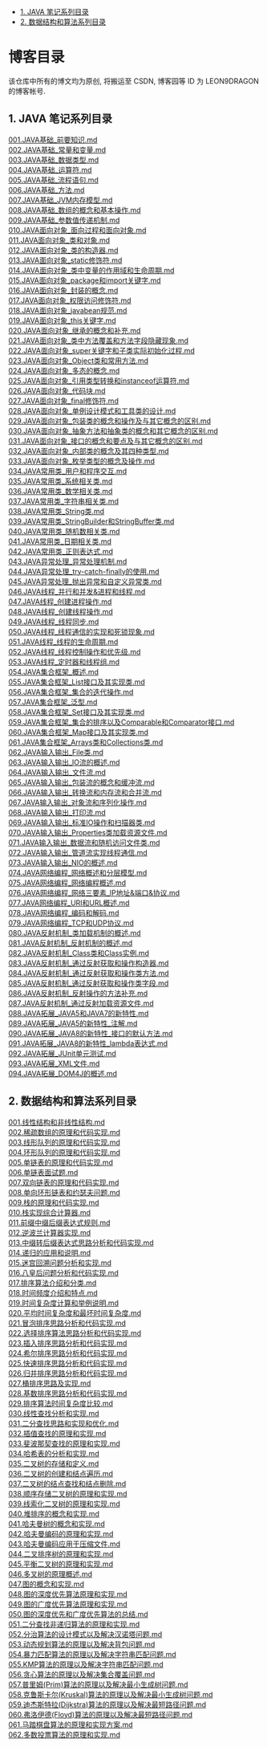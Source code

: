 <!-- TOC -->

- [1. JAVA 笔记系列目录](#1-java-笔记系列目录)
- [2. 数据结构和算法系列目录](#2-数据结构和算法系列目录)

<!-- /TOC -->

<h1>博客目录</h1>
该仓库中所有的博文均为原创, 将搬运至 CSDN, 博客园等 ID 为 LEON9DRAGON 的博客帐号.


## 1. JAVA 笔记系列目录
[001.JAVA基础_前要知识.md](https://github.com/leon9dragon/all_blogs/blob/main/notes_of_java/01.java_notes/001.JAVA%E5%9F%BA%E7%A1%80_%E5%89%8D%E8%A6%81%E7%9F%A5%E8%AF%86.md)<br/>
[002.JAVA基础_常量和变量.md](https://github.com/leon9dragon/all_blogs/blob/main/notes_of_java/01.java_notes/002.JAVA%E5%9F%BA%E7%A1%80_%E5%B8%B8%E9%87%8F%E5%92%8C%E5%8F%98%E9%87%8F.md)<br/>
[003.JAVA基础_数据类型.md](https://github.com/leon9dragon/all_blogs/blob/main/notes_of_java/01.java_notes/003.JAVA%E5%9F%BA%E7%A1%80_%E6%95%B0%E6%8D%AE%E7%B1%BB%E5%9E%8B.md)<br/>
[004.JAVA基础_运算符.md](https://github.com/leon9dragon/all_blogs/blob/main/notes_of_java/01.java_notes/004.JAVA%E5%9F%BA%E7%A1%80_%E8%BF%90%E7%AE%97%E7%AC%A6.md)<br/>
[005.JAVA基础_流程语句.md](https://github.com/leon9dragon/all_blogs/blob/main/notes_of_java/01.java_notes/005.JAVA%E5%9F%BA%E7%A1%80_%E6%B5%81%E7%A8%8B%E8%AF%AD%E5%8F%A5.md)<br/>
[006.JAVA基础_方法.md](https://github.com/leon9dragon/all_blogs/blob/main/notes_of_java/01.java_notes/006.JAVA%E5%9F%BA%E7%A1%80_%E6%96%B9%E6%B3%95.md)<br/>
[007.JAVA基础_JVM内存模型.md](https://github.com/leon9dragon/all_blogs/blob/main/notes_of_java/01.java_notes/007.JAVA%E5%9F%BA%E7%A1%80_JVM%E5%86%85%E5%AD%98%E6%A8%A1%E5%9E%8B.md)<br/>
[008.JAVA基础_数组的概念和基本操作.md](https://github.com/leon9dragon/all_blogs/blob/main/notes_of_java/01.java_notes/008.JAVA%E5%9F%BA%E7%A1%80_%E6%95%B0%E7%BB%84%E7%9A%84%E6%A6%82%E5%BF%B5%E5%92%8C%E5%9F%BA%E6%9C%AC%E6%93%8D%E4%BD%9C.md)<br/>
[009.JAVA基础_参数值传递机制.md](https://github.com/leon9dragon/all_blogs/blob/main/notes_of_java/01.java_notes/009.JAVA%E5%9F%BA%E7%A1%80_%E5%8F%82%E6%95%B0%E5%80%BC%E4%BC%A0%E9%80%92%E6%9C%BA%E5%88%B6.md)<br/>
[010.JAVA面向对象_面向过程和面向对象.md](https://github.com/leon9dragon/all_blogs/blob/main/notes_of_java/01.java_notes/010.JAVA%E9%9D%A2%E5%90%91%E5%AF%B9%E8%B1%A1_%E9%9D%A2%E5%90%91%E8%BF%87%E7%A8%8B%E5%92%8C%E9%9D%A2%E5%90%91%E5%AF%B9%E8%B1%A1.md)<br/>
[011.JAVA面向对象_类和对象.md](https://github.com/leon9dragon/all_blogs/blob/main/notes_of_java/01.java_notes/011.JAVA%E9%9D%A2%E5%90%91%E5%AF%B9%E8%B1%A1_%E7%B1%BB%E5%92%8C%E5%AF%B9%E8%B1%A1.md)<br/>
[012.JAVA面向对象_类的构造器.md](https://github.com/leon9dragon/all_blogs/blob/main/notes_of_java/01.java_notes/012.JAVA%E9%9D%A2%E5%90%91%E5%AF%B9%E8%B1%A1_%E7%B1%BB%E7%9A%84%E6%9E%84%E9%80%A0%E5%99%A8.md)<br/>
[013.JAVA面向对象_static修饰符.md](https://github.com/leon9dragon/all_blogs/blob/main/notes_of_java/01.java_notes/013.JAVA%E9%9D%A2%E5%90%91%E5%AF%B9%E8%B1%A1_static%E4%BF%AE%E9%A5%B0%E7%AC%A6.md)<br/>
[014.JAVA面向对象_类中变量的作用域和生命周期.md](https://github.com/leon9dragon/all_blogs/blob/main/notes_of_java/01.java_notes/014.JAVA%E9%9D%A2%E5%90%91%E5%AF%B9%E8%B1%A1_%E7%B1%BB%E4%B8%AD%E5%8F%98%E9%87%8F%E7%9A%84%E4%BD%9C%E7%94%A8%E5%9F%9F%E5%92%8C%E7%94%9F%E5%91%BD%E5%91%A8%E6%9C%9F.md)<br/>
[015.JAVA面向对象_package和import关键字.md](https://github.com/leon9dragon/all_blogs/blob/main/notes_of_java/01.java_notes/015.JAVA%E9%9D%A2%E5%90%91%E5%AF%B9%E8%B1%A1_package%E5%92%8Cimport%E5%85%B3%E9%94%AE%E5%AD%97.md)<br/>
[016.JAVA面向对象_封装的概念.md](https://github.com/leon9dragon/all_blogs/blob/main/notes_of_java/01.java_notes/016.JAVA%E9%9D%A2%E5%90%91%E5%AF%B9%E8%B1%A1_%E5%B0%81%E8%A3%85%E7%9A%84%E6%A6%82%E5%BF%B5.md)<br/>
[017.JAVA面向对象_权限访问修饰符.md](https://github.com/leon9dragon/all_blogs/blob/main/notes_of_java/01.java_notes/017.JAVA%E9%9D%A2%E5%90%91%E5%AF%B9%E8%B1%A1_%E6%9D%83%E9%99%90%E8%AE%BF%E9%97%AE%E4%BF%AE%E9%A5%B0%E7%AC%A6.md)<br/>
[018.JAVA面向对象_javabean规范.md](https://github.com/leon9dragon/all_blogs/blob/main/notes_of_java/01.java_notes/018.JAVA%E9%9D%A2%E5%90%91%E5%AF%B9%E8%B1%A1_javabean%E8%A7%84%E8%8C%83.md)<br/>
[019.JAVA面向对象_this关键字.md](https://github.com/leon9dragon/all_blogs/blob/main/notes_of_java/01.java_notes/019.JAVA%E9%9D%A2%E5%90%91%E5%AF%B9%E8%B1%A1_this%E5%85%B3%E9%94%AE%E5%AD%97.md)<br/>
[020.JAVA面向对象_继承的概念和补充.md](https://github.com/leon9dragon/all_blogs/blob/main/notes_of_java/01.java_notes/020.JAVA%E9%9D%A2%E5%90%91%E5%AF%B9%E8%B1%A1_%E7%BB%A7%E6%89%BF%E7%9A%84%E6%A6%82%E5%BF%B5%E5%92%8C%E8%A1%A5%E5%85%85.md)<br/>
[021.JAVA面向对象_类中方法覆盖和方法字段隐藏现象.md](https://github.com/leon9dragon/all_blogs/blob/main/notes_of_java/01.java_notes/021.JAVA%E9%9D%A2%E5%90%91%E5%AF%B9%E8%B1%A1_%E7%B1%BB%E4%B8%AD%E6%96%B9%E6%B3%95%E8%A6%86%E7%9B%96%E5%92%8C%E6%96%B9%E6%B3%95%E5%AD%97%E6%AE%B5%E9%9A%90%E8%97%8F%E7%8E%B0%E8%B1%A1.md)<br/>
[022.JAVA面向对象_super关键字和子类实际初始化过程.md](https://github.com/leon9dragon/all_blogs/blob/main/notes_of_java/01.java_notes/022.JAVA%E9%9D%A2%E5%90%91%E5%AF%B9%E8%B1%A1_super%E5%85%B3%E9%94%AE%E5%AD%97%E5%92%8C%E5%AD%90%E7%B1%BB%E5%AE%9E%E9%99%85%E5%88%9D%E5%A7%8B%E5%8C%96%E8%BF%87%E7%A8%8B.md)<br/>
[023.JAVA面向对象_Object类和常用方法.md](https://github.com/leon9dragon/all_blogs/blob/main/notes_of_java/01.java_notes/023.JAVA%E9%9D%A2%E5%90%91%E5%AF%B9%E8%B1%A1_Object%E7%B1%BB%E5%92%8C%E5%B8%B8%E7%94%A8%E6%96%B9%E6%B3%95.md)<br/>
[024.JAVA面向对象_多态的概念.md](https://github.com/leon9dragon/all_blogs/blob/main/notes_of_java/01.java_notes/024.JAVA%E9%9D%A2%E5%90%91%E5%AF%B9%E8%B1%A1_%E5%A4%9A%E6%80%81%E7%9A%84%E6%A6%82%E5%BF%B5.md)<br/>
[025.JAVA面向对象_引用类型转换和instanceof运算符.md](https://github.com/leon9dragon/all_blogs/blob/main/notes_of_java/01.java_notes/025.JAVA%E9%9D%A2%E5%90%91%E5%AF%B9%E8%B1%A1_%E5%BC%95%E7%94%A8%E7%B1%BB%E5%9E%8B%E8%BD%AC%E6%8D%A2%E5%92%8Cinstanceof%E8%BF%90%E7%AE%97%E7%AC%A6.md)<br/>
[026.JAVA面向对象_代码块.md](https://github.com/leon9dragon/all_blogs/blob/main/notes_of_java/01.java_notes/026.JAVA%E9%9D%A2%E5%90%91%E5%AF%B9%E8%B1%A1_%E4%BB%A3%E7%A0%81%E5%9D%97.md)<br/>
[027.JAVA面向对象_final修饰符.md](https://github.com/leon9dragon/all_blogs/blob/main/notes_of_java/01.java_notes/027.JAVA%E9%9D%A2%E5%90%91%E5%AF%B9%E8%B1%A1_final%E4%BF%AE%E9%A5%B0%E7%AC%A6.md)<br/>
[028.JAVA面向对象_单例设计模式和工具类的设计.md](https://github.com/leon9dragon/all_blogs/blob/main/notes_of_java/01.java_notes/028.JAVA%E9%9D%A2%E5%90%91%E5%AF%B9%E8%B1%A1_%E5%8D%95%E4%BE%8B%E8%AE%BE%E8%AE%A1%E6%A8%A1%E5%BC%8F%E5%92%8C%E5%B7%A5%E5%85%B7%E7%B1%BB%E7%9A%84%E8%AE%BE%E8%AE%A1.md)<br/>
[029.JAVA面向对象_包装类的概念和操作及与其它概念的区别.md](https://github.com/leon9dragon/all_blogs/blob/main/notes_of_java/01.java_notes/029.JAVA%E9%9D%A2%E5%90%91%E5%AF%B9%E8%B1%A1_%E5%8C%85%E8%A3%85%E7%B1%BB%E7%9A%84%E6%A6%82%E5%BF%B5%E5%92%8C%E6%93%8D%E4%BD%9C%E5%8F%8A%E4%B8%8E%E5%85%B6%E5%AE%83%E6%A6%82%E5%BF%B5%E7%9A%84%E5%8C%BA%E5%88%AB.md)<br/>
[030.JAVA面向对象_抽象方法和抽象类的概念和其它概念的区别.md](https://github.com/leon9dragon/all_blogs/blob/main/notes_of_java/01.java_notes/030.JAVA%E9%9D%A2%E5%90%91%E5%AF%B9%E8%B1%A1_%E6%8A%BD%E8%B1%A1%E6%96%B9%E6%B3%95%E5%92%8C%E6%8A%BD%E8%B1%A1%E7%B1%BB%E7%9A%84%E6%A6%82%E5%BF%B5%E5%92%8C%E5%85%B6%E5%AE%83%E6%A6%82%E5%BF%B5%E7%9A%84%E5%8C%BA%E5%88%AB.md)<br/>
[031.JAVA面向对象_接口的概念和要点及与其它概念的区别.md](https://github.com/leon9dragon/all_blogs/blob/main/notes_of_java/01.java_notes/031.JAVA%E9%9D%A2%E5%90%91%E5%AF%B9%E8%B1%A1_%E6%8E%A5%E5%8F%A3%E7%9A%84%E6%A6%82%E5%BF%B5%E5%92%8C%E8%A6%81%E7%82%B9%E5%8F%8A%E4%B8%8E%E5%85%B6%E5%AE%83%E6%A6%82%E5%BF%B5%E7%9A%84%E5%8C%BA%E5%88%AB.md)<br/>
[032.JAVA面向对象_内部类的概念及其四种类型.md](https://github.com/leon9dragon/all_blogs/blob/main/notes_of_java/01.java_notes/032.JAVA%E9%9D%A2%E5%90%91%E5%AF%B9%E8%B1%A1_%E5%86%85%E9%83%A8%E7%B1%BB%E7%9A%84%E6%A6%82%E5%BF%B5%E5%8F%8A%E5%85%B6%E5%9B%9B%E7%A7%8D%E7%B1%BB%E5%9E%8B.md)<br/>
[033.JAVA面向对象_枚举类型的概念及操作.md](https://github.com/leon9dragon/all_blogs/blob/main/notes_of_java/01.java_notes/033.JAVA%E9%9D%A2%E5%90%91%E5%AF%B9%E8%B1%A1_%E6%9E%9A%E4%B8%BE%E7%B1%BB%E5%9E%8B%E7%9A%84%E6%A6%82%E5%BF%B5%E5%8F%8A%E6%93%8D%E4%BD%9C.md)<br/>
[034.JAVA常用类_用户和程序交互.md](https://github.com/leon9dragon/all_blogs/blob/main/notes_of_java/01.java_notes/034.JAVA%E5%B8%B8%E7%94%A8%E7%B1%BB_%E7%94%A8%E6%88%B7%E5%92%8C%E7%A8%8B%E5%BA%8F%E4%BA%A4%E4%BA%92.md)<br/>
[035.JAVA常用类_系统相关类.md](https://github.com/leon9dragon/all_blogs/blob/main/notes_of_java/01.java_notes/035.JAVA%E5%B8%B8%E7%94%A8%E7%B1%BB_%E7%B3%BB%E7%BB%9F%E7%9B%B8%E5%85%B3%E7%B1%BB.md)<br/>
[036.JAVA常用类_数学相关类.md](https://github.com/leon9dragon/all_blogs/blob/main/notes_of_java/01.java_notes/036.JAVA%E5%B8%B8%E7%94%A8%E7%B1%BB_%E6%95%B0%E5%AD%A6%E7%9B%B8%E5%85%B3%E7%B1%BB.md)<br/>
[037.JAVA常用类_字符串相关类.md](https://github.com/leon9dragon/all_blogs/blob/main/notes_of_java/01.java_notes/037.JAVA%E5%B8%B8%E7%94%A8%E7%B1%BB_%E5%AD%97%E7%AC%A6%E4%B8%B2%E7%9B%B8%E5%85%B3%E7%B1%BB.md)<br/>
[038.JAVA常用类_String类.md](https://github.com/leon9dragon/all_blogs/blob/main/notes_of_java/01.java_notes/038.JAVA%E5%B8%B8%E7%94%A8%E7%B1%BB_String%E7%B1%BB.md)<br/>
[039.JAVA常用类_StringBuilder和StringBuffer类.md](https://github.com/leon9dragon/all_blogs/blob/main/notes_of_java/01.java_notes/039.JAVA%E5%B8%B8%E7%94%A8%E7%B1%BB_StringBuilder%E5%92%8CStringBuffer%E7%B1%BB.md)<br/>
[040.JAVA常用类_随机数相关类.md](https://github.com/leon9dragon/all_blogs/blob/main/notes_of_java/01.java_notes/040.JAVA%E5%B8%B8%E7%94%A8%E7%B1%BB_%E9%9A%8F%E6%9C%BA%E6%95%B0%E7%9B%B8%E5%85%B3%E7%B1%BB.md)<br/>
[041.JAVA常用类_日期相关类.md](https://github.com/leon9dragon/all_blogs/blob/main/notes_of_java/01.java_notes/041.JAVA%E5%B8%B8%E7%94%A8%E7%B1%BB_%E6%97%A5%E6%9C%9F%E7%9B%B8%E5%85%B3%E7%B1%BB.md)<br/>
[042.JAVA常用类_正则表达式.md](https://github.com/leon9dragon/all_blogs/blob/main/notes_of_java/01.java_notes/042.JAVA%E5%B8%B8%E7%94%A8%E7%B1%BB_%E6%AD%A3%E5%88%99%E8%A1%A8%E8%BE%BE%E5%BC%8F.md)<br/>
[043.JAVA异常处理_异常处理机制.md](https://github.com/leon9dragon/all_blogs/blob/main/notes_of_java/01.java_notes/043.JAVA%E5%BC%82%E5%B8%B8%E5%A4%84%E7%90%86_%E5%BC%82%E5%B8%B8%E5%A4%84%E7%90%86%E6%9C%BA%E5%88%B6.md)<br/>
[044.JAVA异常处理_try-catch-finally的使用.md](https://github.com/leon9dragon/all_blogs/blob/main/notes_of_java/01.java_notes/044.JAVA%E5%BC%82%E5%B8%B8%E5%A4%84%E7%90%86_try-catch-finally%E7%9A%84%E4%BD%BF%E7%94%A8.md)<br/>
[045.JAVA异常处理_抛出异常和自定义异常类.md](https://github.com/leon9dragon/all_blogs/blob/main/notes_of_java/01.java_notes/045.JAVA%E5%BC%82%E5%B8%B8%E5%A4%84%E7%90%86_%E6%8A%9B%E5%87%BA%E5%BC%82%E5%B8%B8%E5%92%8C%E8%87%AA%E5%AE%9A%E4%B9%89%E5%BC%82%E5%B8%B8%E7%B1%BB.md)<br/>
[046.JAVA线程_并行和并发&进程和线程.md](https://github.com/leon9dragon/all_blogs/blob/main/notes_of_java/01.java_notes/046.JAVA%E7%BA%BF%E7%A8%8B_%E5%B9%B6%E8%A1%8C%E5%92%8C%E5%B9%B6%E5%8F%91%26%E8%BF%9B%E7%A8%8B%E5%92%8C%E7%BA%BF%E7%A8%8B.md)<br/>
[047.JAVA线程_创建进程操作.md](https://github.com/leon9dragon/all_blogs/blob/main/notes_of_java/01.java_notes/047.JAVA%E7%BA%BF%E7%A8%8B_%E5%88%9B%E5%BB%BA%E8%BF%9B%E7%A8%8B%E6%93%8D%E4%BD%9C.md)<br/>
[048.JAVA线程_创建线程操作.md](https://github.com/leon9dragon/all_blogs/blob/main/notes_of_java/01.java_notes/048.JAVA%E7%BA%BF%E7%A8%8B_%E5%88%9B%E5%BB%BA%E7%BA%BF%E7%A8%8B%E6%93%8D%E4%BD%9C.md)<br/>
[049.JAVA线程_线程同步.md](https://github.com/leon9dragon/all_blogs/blob/main/notes_of_java/01.java_notes/049.JAVA%E7%BA%BF%E7%A8%8B_%E7%BA%BF%E7%A8%8B%E5%90%8C%E6%AD%A5.md)<br/>
[050.JAVA线程_线程通信的实现和死锁现象.md](https://github.com/leon9dragon/all_blogs/blob/main/notes_of_java/01.java_notes/050.JAVA%E7%BA%BF%E7%A8%8B_%E7%BA%BF%E7%A8%8B%E9%80%9A%E4%BF%A1%E7%9A%84%E5%AE%9E%E7%8E%B0%E5%92%8C%E6%AD%BB%E9%94%81%E7%8E%B0%E8%B1%A1.md)<br/>
[051.JAVA线程_线程的生命周期.md](https://github.com/leon9dragon/all_blogs/blob/main/notes_of_java/01.java_notes/051.JAVA%E7%BA%BF%E7%A8%8B_%E7%BA%BF%E7%A8%8B%E7%9A%84%E7%94%9F%E5%91%BD%E5%91%A8%E6%9C%9F.md)<br/>
[052.JAVA线程_线程控制操作和优先级.md](https://github.com/leon9dragon/all_blogs/blob/main/notes_of_java/01.java_notes/052.JAVA%E7%BA%BF%E7%A8%8B_%E7%BA%BF%E7%A8%8B%E6%8E%A7%E5%88%B6%E6%93%8D%E4%BD%9C%E5%92%8C%E4%BC%98%E5%85%88%E7%BA%A7.md)<br/>
[053.JAVA线程_定时器和线程组.md](https://github.com/leon9dragon/all_blogs/blob/main/notes_of_java/01.java_notes/053.JAVA%E7%BA%BF%E7%A8%8B_%E5%AE%9A%E6%97%B6%E5%99%A8%E5%92%8C%E7%BA%BF%E7%A8%8B%E7%BB%84.md)<br/>
[054.JAVA集合框架_概述.md](https://github.com/leon9dragon/all_blogs/blob/main/notes_of_java/01.java_notes/054.JAVA%E9%9B%86%E5%90%88%E6%A1%86%E6%9E%B6_%E6%A6%82%E8%BF%B0.md)<br/>
[055.JAVA集合框架_List接口及其实现类.md](https://github.com/leon9dragon/all_blogs/blob/main/notes_of_java/01.java_notes/055.JAVA%E9%9B%86%E5%90%88%E6%A1%86%E6%9E%B6_List%E6%8E%A5%E5%8F%A3%E5%8F%8A%E5%85%B6%E5%AE%9E%E7%8E%B0%E7%B1%BB.md)<br/>
[056.JAVA集合框架_集合的迭代操作.md](https://github.com/leon9dragon/all_blogs/blob/main/notes_of_java/01.java_notes/056.JAVA%E9%9B%86%E5%90%88%E6%A1%86%E6%9E%B6_%E9%9B%86%E5%90%88%E7%9A%84%E8%BF%AD%E4%BB%A3%E6%93%8D%E4%BD%9C.md)<br/>
[057.JAVA集合框架_泛型.md](https://github.com/leon9dragon/all_blogs/blob/main/notes_of_java/01.java_notes/057.JAVA%E9%9B%86%E5%90%88%E6%A1%86%E6%9E%B6_%E6%B3%9B%E5%9E%8B.md)<br/>
[058.JAVA集合框架_Set接口及其实现类.md](https://github.com/leon9dragon/all_blogs/blob/main/notes_of_java/01.java_notes/058.JAVA%E9%9B%86%E5%90%88%E6%A1%86%E6%9E%B6_Set%E6%8E%A5%E5%8F%A3%E5%8F%8A%E5%85%B6%E5%AE%9E%E7%8E%B0%E7%B1%BB.md)<br/>
[059.JAVA集合框架_集合的排序以及Comparable和Comparator接口.md](https://github.com/leon9dragon/all_blogs/blob/main/notes_of_java/01.java_notes/059.JAVA%E9%9B%86%E5%90%88%E6%A1%86%E6%9E%B6_%E9%9B%86%E5%90%88%E7%9A%84%E6%8E%92%E5%BA%8F%E4%BB%A5%E5%8F%8AComparable%E5%92%8CComparator%E6%8E%A5%E5%8F%A3.md)<br/>
[060.JAVA集合框架_Map接口及其实现类.md](https://github.com/leon9dragon/all_blogs/blob/main/notes_of_java/01.java_notes/060.JAVA%E9%9B%86%E5%90%88%E6%A1%86%E6%9E%B6_Map%E6%8E%A5%E5%8F%A3%E5%8F%8A%E5%85%B6%E5%AE%9E%E7%8E%B0%E7%B1%BB.md)<br/>
[061.JAVA集合框架_Arrays类和Collections类.md](https://github.com/leon9dragon/all_blogs/blob/main/notes_of_java/01.java_notes/061.JAVA%E9%9B%86%E5%90%88%E6%A1%86%E6%9E%B6_Arrays%E7%B1%BB%E5%92%8CCollections%E7%B1%BB.md)<br/>
[062.JAVA输入输出_File类.md](https://github.com/leon9dragon/all_blogs/blob/main/notes_of_java/01.java_notes/062.JAVA%E8%BE%93%E5%85%A5%E8%BE%93%E5%87%BA_File%E7%B1%BB.md)<br/>
[063.JAVA输入输出_IO流的概述.md](https://github.com/leon9dragon/all_blogs/blob/main/notes_of_java/01.java_notes/063.JAVA%E8%BE%93%E5%85%A5%E8%BE%93%E5%87%BA_IO%E6%B5%81%E7%9A%84%E6%A6%82%E8%BF%B0.md)<br/>
[064.JAVA输入输出_文件流.md](https://github.com/leon9dragon/all_blogs/blob/main/notes_of_java/01.java_notes/064.JAVA%E8%BE%93%E5%85%A5%E8%BE%93%E5%87%BA_%E6%96%87%E4%BB%B6%E6%B5%81.md)<br/>
[065.JAVA输入输出_包装流的概念和缓冲流.md](https://github.com/leon9dragon/all_blogs/blob/main/notes_of_java/01.java_notes/065.JAVA%E8%BE%93%E5%85%A5%E8%BE%93%E5%87%BA_%E5%8C%85%E8%A3%85%E6%B5%81%E7%9A%84%E6%A6%82%E5%BF%B5%E5%92%8C%E7%BC%93%E5%86%B2%E6%B5%81.md)<br/>
[066.JAVA输入输出_转换流和内存流和合并流.md](https://github.com/leon9dragon/all_blogs/blob/main/notes_of_java/01.java_notes/066.JAVA%E8%BE%93%E5%85%A5%E8%BE%93%E5%87%BA_%E8%BD%AC%E6%8D%A2%E6%B5%81%E5%92%8C%E5%86%85%E5%AD%98%E6%B5%81%E5%92%8C%E5%90%88%E5%B9%B6%E6%B5%81.md)<br/>
[067.JAVA输入输出_对象流和序列化操作.md](https://github.com/leon9dragon/all_blogs/blob/main/notes_of_java/01.java_notes/067.JAVA%E8%BE%93%E5%85%A5%E8%BE%93%E5%87%BA_%E5%AF%B9%E8%B1%A1%E6%B5%81%E5%92%8C%E5%BA%8F%E5%88%97%E5%8C%96%E6%93%8D%E4%BD%9C.md)<br/>
[068.JAVA输入输出_打印流.md](https://github.com/leon9dragon/all_blogs/blob/main/notes_of_java/01.java_notes/068.JAVA%E8%BE%93%E5%85%A5%E8%BE%93%E5%87%BA_%E6%89%93%E5%8D%B0%E6%B5%81.md)<br/>
[069.JAVA输入输出_标准IO操作和扫描器类.md](https://github.com/leon9dragon/all_blogs/blob/main/notes_of_java/01.java_notes/069.JAVA%E8%BE%93%E5%85%A5%E8%BE%93%E5%87%BA_%E6%A0%87%E5%87%86IO%E6%93%8D%E4%BD%9C%E5%92%8C%E6%89%AB%E6%8F%8F%E5%99%A8%E7%B1%BB.md)<br/>
[070.JAVA输入输出_Properties类加载资源文件.md](https://github.com/leon9dragon/all_blogs/blob/main/notes_of_java/01.java_notes/070.JAVA%E8%BE%93%E5%85%A5%E8%BE%93%E5%87%BA_Properties%E7%B1%BB%E5%8A%A0%E8%BD%BD%E8%B5%84%E6%BA%90%E6%96%87%E4%BB%B6.md)<br/>
[071.JAVA输入输出_数据流和随机访问文件类.md](https://github.com/leon9dragon/all_blogs/blob/main/notes_of_java/01.java_notes/071.JAVA%E8%BE%93%E5%85%A5%E8%BE%93%E5%87%BA_%E6%95%B0%E6%8D%AE%E6%B5%81%E5%92%8C%E9%9A%8F%E6%9C%BA%E8%AE%BF%E9%97%AE%E6%96%87%E4%BB%B6%E7%B1%BB.md)<br/>
[072.JAVA输入输出_管道流实现线程通信.md](https://github.com/leon9dragon/all_blogs/blob/main/notes_of_java/01.java_notes/072.JAVA%E8%BE%93%E5%85%A5%E8%BE%93%E5%87%BA_%E7%AE%A1%E9%81%93%E6%B5%81%E5%AE%9E%E7%8E%B0%E7%BA%BF%E7%A8%8B%E9%80%9A%E4%BF%A1.md)<br/>
[073.JAVA输入输出_NIO的概述.md](https://github.com/leon9dragon/all_blogs/blob/main/notes_of_java/01.java_notes/073.JAVA%E8%BE%93%E5%85%A5%E8%BE%93%E5%87%BA_NIO%E7%9A%84%E6%A6%82%E8%BF%B0.md)<br/>
[074.JAVA网络编程_网络概述和分层模型.md](https://github.com/leon9dragon/all_blogs/blob/main/notes_of_java/01.java_notes/074.JAVA%E7%BD%91%E7%BB%9C%E7%BC%96%E7%A8%8B_%E7%BD%91%E7%BB%9C%E6%A6%82%E8%BF%B0%E5%92%8C%E5%88%86%E5%B1%82%E6%A8%A1%E5%9E%8B.md)<br/>
[075.JAVA网络编程_网络编程概述.md](https://github.com/leon9dragon/all_blogs/blob/main/notes_of_java/01.java_notes/075.JAVA%E7%BD%91%E7%BB%9C%E7%BC%96%E7%A8%8B_%E7%BD%91%E7%BB%9C%E7%BC%96%E7%A8%8B%E6%A6%82%E8%BF%B0.md)<br/>
[076.JAVA网络编程_网络三要素_IP地址&端口&协议.md](https://github.com/leon9dragon/all_blogs/blob/main/notes_of_java/01.java_notes/076.JAVA%E7%BD%91%E7%BB%9C%E7%BC%96%E7%A8%8B_%E7%BD%91%E7%BB%9C%E4%B8%89%E8%A6%81%E7%B4%A0_IP%E5%9C%B0%E5%9D%80%26%E7%AB%AF%E5%8F%A3%26%E5%8D%8F%E8%AE%AE.md)<br/>
[077.JAVA网络编程_URI和URL概述.md](https://github.com/leon9dragon/all_blogs/blob/main/notes_of_java/01.java_notes/077.JAVA%E7%BD%91%E7%BB%9C%E7%BC%96%E7%A8%8B_URI%E5%92%8CURL%E6%A6%82%E8%BF%B0.md)<br/>
[078.JAVA网络编程_编码和解码.md](https://github.com/leon9dragon/all_blogs/blob/main/notes_of_java/01.java_notes/078.JAVA%E7%BD%91%E7%BB%9C%E7%BC%96%E7%A8%8B_%E7%BC%96%E7%A0%81%E5%92%8C%E8%A7%A3%E7%A0%81.md)<br/>
[079.JAVA网络编程_TCP和UDP协议.md](https://github.com/leon9dragon/all_blogs/blob/main/notes_of_java/01.java_notes/079.JAVA%E7%BD%91%E7%BB%9C%E7%BC%96%E7%A8%8B_TCP%E5%92%8CUDP%E5%8D%8F%E8%AE%AE.md)<br/>
[080.JAVA反射机制_类加载机制的概述.md](https://github.com/leon9dragon/all_blogs/blob/main/notes_of_java/01.java_notes/080.JAVA%E5%8F%8D%E5%B0%84%E6%9C%BA%E5%88%B6_%E7%B1%BB%E5%8A%A0%E8%BD%BD%E6%9C%BA%E5%88%B6%E7%9A%84%E6%A6%82%E8%BF%B0.md)<br/>
[081.JAVA反射机制_反射机制的概述.md](https://github.com/leon9dragon/all_blogs/blob/main/notes_of_java/01.java_notes/081.JAVA%E5%8F%8D%E5%B0%84%E6%9C%BA%E5%88%B6_%E5%8F%8D%E5%B0%84%E6%9C%BA%E5%88%B6%E7%9A%84%E6%A6%82%E8%BF%B0.md)<br/>
[082.JAVA反射机制_Class类和Class实例.md](https://github.com/leon9dragon/all_blogs/blob/main/notes_of_java/01.java_notes/082.JAVA%E5%8F%8D%E5%B0%84%E6%9C%BA%E5%88%B6_Class%E7%B1%BB%E5%92%8CClass%E5%AE%9E%E4%BE%8B.md)<br/>
[083.JAVA反射机制_通过反射获取和操作构造器.md](https://github.com/leon9dragon/all_blogs/blob/main/notes_of_java/01.java_notes/083.JAVA%E5%8F%8D%E5%B0%84%E6%9C%BA%E5%88%B6_%E9%80%9A%E8%BF%87%E5%8F%8D%E5%B0%84%E8%8E%B7%E5%8F%96%E5%92%8C%E6%93%8D%E4%BD%9C%E6%9E%84%E9%80%A0%E5%99%A8.md)<br/>
[084.JAVA反射机制_通过反射获取和操作类方法.md](https://github.com/leon9dragon/all_blogs/blob/main/notes_of_java/01.java_notes/084.JAVA%E5%8F%8D%E5%B0%84%E6%9C%BA%E5%88%B6_%E9%80%9A%E8%BF%87%E5%8F%8D%E5%B0%84%E8%8E%B7%E5%8F%96%E5%92%8C%E6%93%8D%E4%BD%9C%E7%B1%BB%E6%96%B9%E6%B3%95.md)<br/>
[085.JAVA反射机制_通过反射获取和操作类字段.md](https://github.com/leon9dragon/all_blogs/blob/main/notes_of_java/01.java_notes/085.JAVA%E5%8F%8D%E5%B0%84%E6%9C%BA%E5%88%B6_%E9%80%9A%E8%BF%87%E5%8F%8D%E5%B0%84%E8%8E%B7%E5%8F%96%E5%92%8C%E6%93%8D%E4%BD%9C%E7%B1%BB%E5%AD%97%E6%AE%B5.md)<br/>
[086.JAVA反射机制_反射操作的方法补充.md](https://github.com/leon9dragon/all_blogs/blob/main/notes_of_java/01.java_notes/086.JAVA%E5%8F%8D%E5%B0%84%E6%9C%BA%E5%88%B6_%E5%8F%8D%E5%B0%84%E6%93%8D%E4%BD%9C%E7%9A%84%E6%96%B9%E6%B3%95%E8%A1%A5%E5%85%85.md)<br/>
[087.JAVA反射机制_通过反射加载资源文件.md](https://github.com/leon9dragon/all_blogs/blob/main/notes_of_java/01.java_notes/087.JAVA%E5%8F%8D%E5%B0%84%E6%9C%BA%E5%88%B6_%E9%80%9A%E8%BF%87%E5%8F%8D%E5%B0%84%E5%8A%A0%E8%BD%BD%E8%B5%84%E6%BA%90%E6%96%87%E4%BB%B6.md)<br/>
[088.JAVA拓展_JAVA5和JAVA7的新特性.md](https://github.com/leon9dragon/all_blogs/blob/main/notes_of_java/01.java_notes/088.JAVA%E6%8B%93%E5%B1%95_JAVA5%E5%92%8CJAVA7%E7%9A%84%E6%96%B0%E7%89%B9%E6%80%A7.md)<br/>
[089.JAVA拓展_JAVA5的新特性_注解.md](https://github.com/leon9dragon/all_blogs/blob/main/notes_of_java/01.java_notes/089.JAVA%E6%8B%93%E5%B1%95_JAVA5%E7%9A%84%E6%96%B0%E7%89%B9%E6%80%A7_%E6%B3%A8%E8%A7%A3.md)<br/>
[090.JAVA拓展_JAVA8的新特性_接口的默认方法.md](https://github.com/leon9dragon/all_blogs/blob/main/notes_of_java/01.java_notes/090.JAVA%E6%8B%93%E5%B1%95_JAVA8%E7%9A%84%E6%96%B0%E7%89%B9%E6%80%A7_%E6%8E%A5%E5%8F%A3%E7%9A%84%E9%BB%98%E8%AE%A4%E6%96%B9%E6%B3%95.md)<br/>
[091.JAVA拓展_JAVA8的新特性_lambda表达式.md](https://github.com/leon9dragon/all_blogs/blob/main/notes_of_java/01.java_notes/091.JAVA%E6%8B%93%E5%B1%95_JAVA8%E7%9A%84%E6%96%B0%E7%89%B9%E6%80%A7_lambda%E8%A1%A8%E8%BE%BE%E5%BC%8F.md)<br/>
[092.JAVA拓展_JUnit单元测试.md](https://github.com/leon9dragon/all_blogs/blob/main/notes_of_java/01.java_notes/092.JAVA%E6%8B%93%E5%B1%95_JUnit%E5%8D%95%E5%85%83%E6%B5%8B%E8%AF%95.md)<br/>
[093.JAVA拓展_XML文件.md](https://github.com/leon9dragon/all_blogs/blob/main/notes_of_java/01.java_notes/093.JAVA%E6%8B%93%E5%B1%95_XML%E6%96%87%E4%BB%B6.md)<br/>
[094.JAVA拓展_DOM4J的概述.md](https://github.com/leon9dragon/all_blogs/blob/main/notes_of_java/01.java_notes/094.JAVA%E6%8B%93%E5%B1%95_DOM4J%E7%9A%84%E6%A6%82%E8%BF%B0.md)<br/>

## 2. 数据结构和算法系列目录
[001.线性结构和非线性结构.md](https://github.com/leon9dragon/all_blogs/blob/main/notes_of_algorithm/01.algorithm_notes/001.%E7%BA%BF%E6%80%A7%E7%BB%93%E6%9E%84%E5%92%8C%E9%9D%9E%E7%BA%BF%E6%80%A7%E7%BB%93%E6%9E%84.md)<br/>
[002.稀疏数组的原理和代码实现.md](https://github.com/leon9dragon/all_blogs/blob/main/notes_of_algorithm/01.algorithm_notes/002.%E7%A8%80%E7%96%8F%E6%95%B0%E7%BB%84%E7%9A%84%E5%8E%9F%E7%90%86%E5%92%8C%E4%BB%A3%E7%A0%81%E5%AE%9E%E7%8E%B0.md)<br/>
[003.线形队列的原理和代码实现.md](https://github.com/leon9dragon/all_blogs/blob/main/notes_of_algorithm/01.algorithm_notes/003.%E7%BA%BF%E5%BD%A2%E9%98%9F%E5%88%97%E7%9A%84%E5%8E%9F%E7%90%86%E5%92%8C%E4%BB%A3%E7%A0%81%E5%AE%9E%E7%8E%B0.md)<br/>
[004.环形队列的原理和代码实现.md](https://github.com/leon9dragon/all_blogs/blob/main/notes_of_algorithm/01.algorithm_notes/004.%E7%8E%AF%E5%BD%A2%E9%98%9F%E5%88%97%E7%9A%84%E5%8E%9F%E7%90%86%E5%92%8C%E4%BB%A3%E7%A0%81%E5%AE%9E%E7%8E%B0.md)<br/>
[005.单链表的原理和代码实现.md](https://github.com/leon9dragon/all_blogs/blob/main/notes_of_algorithm/01.algorithm_notes/005.%E5%8D%95%E9%93%BE%E8%A1%A8%E7%9A%84%E5%8E%9F%E7%90%86%E5%92%8C%E4%BB%A3%E7%A0%81%E5%AE%9E%E7%8E%B0.md)<br/>
[006.单链表面试题.md](https://github.com/leon9dragon/all_blogs/blob/main/notes_of_algorithm/01.algorithm_notes/006.%E5%8D%95%E9%93%BE%E8%A1%A8%E9%9D%A2%E8%AF%95%E9%A2%98.md)<br/>
[007.双向链表的原理和代码实现.md](https://github.com/leon9dragon/all_blogs/blob/main/notes_of_algorithm/01.algorithm_notes/007.%E5%8F%8C%E5%90%91%E9%93%BE%E8%A1%A8%E7%9A%84%E5%8E%9F%E7%90%86%E5%92%8C%E4%BB%A3%E7%A0%81%E5%AE%9E%E7%8E%B0.md)<br/>
[008.单向环形链表和约瑟夫问题.md](https://github.com/leon9dragon/all_blogs/blob/main/notes_of_algorithm/01.algorithm_notes/008.%E5%8D%95%E5%90%91%E7%8E%AF%E5%BD%A2%E9%93%BE%E8%A1%A8%E5%92%8C%E7%BA%A6%E7%91%9F%E5%A4%AB%E9%97%AE%E9%A2%98.md)<br/>
[009.栈的原理和代码实现.md](https://github.com/leon9dragon/all_blogs/blob/main/notes_of_algorithm/01.algorithm_notes/009.%E6%A0%88%E7%9A%84%E5%8E%9F%E7%90%86%E5%92%8C%E4%BB%A3%E7%A0%81%E5%AE%9E%E7%8E%B0.md)<br/>
[010.栈实现综合计算器.md](https://github.com/leon9dragon/all_blogs/blob/main/notes_of_algorithm/01.algorithm_notes/010.%E6%A0%88%E5%AE%9E%E7%8E%B0%E7%BB%BC%E5%90%88%E8%AE%A1%E7%AE%97%E5%99%A8.md)<br/>
[011.前缀中缀后缀表达式规则.md](https://github.com/leon9dragon/all_blogs/blob/main/notes_of_algorithm/01.algorithm_notes/011.%E5%89%8D%E7%BC%80%E4%B8%AD%E7%BC%80%E5%90%8E%E7%BC%80%E8%A1%A8%E8%BE%BE%E5%BC%8F%E8%A7%84%E5%88%99.md)<br/>
[012.逆波兰计算器实现.md](https://github.com/leon9dragon/all_blogs/blob/main/notes_of_algorithm/01.algorithm_notes/012.%E9%80%86%E6%B3%A2%E5%85%B0%E8%AE%A1%E7%AE%97%E5%99%A8%E5%AE%9E%E7%8E%B0.md)<br/>
[013.中缀转后缀表达式思路分析和代码实现.md](https://github.com/leon9dragon/all_blogs/blob/main/notes_of_algorithm/01.algorithm_notes/013.%E4%B8%AD%E7%BC%80%E8%BD%AC%E5%90%8E%E7%BC%80%E8%A1%A8%E8%BE%BE%E5%BC%8F%E6%80%9D%E8%B7%AF%E5%88%86%E6%9E%90%E5%92%8C%E4%BB%A3%E7%A0%81%E5%AE%9E%E7%8E%B0.md)<br/>
[014.递归的应用和说明.md](https://github.com/leon9dragon/all_blogs/blob/main/notes_of_algorithm/01.algorithm_notes/014.%E9%80%92%E5%BD%92%E7%9A%84%E5%BA%94%E7%94%A8%E5%92%8C%E8%AF%B4%E6%98%8E.md)<br/>
[015.迷宫回溯问题分析和实现.md](https://github.com/leon9dragon/all_blogs/blob/main/notes_of_algorithm/01.algorithm_notes/015.%E8%BF%B7%E5%AE%AB%E5%9B%9E%E6%BA%AF%E9%97%AE%E9%A2%98%E5%88%86%E6%9E%90%E5%92%8C%E5%AE%9E%E7%8E%B0.md)<br/>
[016.八皇后问题分析和代码实现.md](https://github.com/leon9dragon/all_blogs/blob/main/notes_of_algorithm/01.algorithm_notes/016.%E5%85%AB%E7%9A%87%E5%90%8E%E9%97%AE%E9%A2%98%E5%88%86%E6%9E%90%E5%92%8C%E4%BB%A3%E7%A0%81%E5%AE%9E%E7%8E%B0.md)<br/>
[017.排序算法介绍和分类.md](https://github.com/leon9dragon/all_blogs/blob/main/notes_of_algorithm/01.algorithm_notes/017.%E6%8E%92%E5%BA%8F%E7%AE%97%E6%B3%95%E4%BB%8B%E7%BB%8D%E5%92%8C%E5%88%86%E7%B1%BB.md)<br/>
[018.时间频度介绍和特点.md](https://github.com/leon9dragon/all_blogs/blob/main/notes_of_algorithm/01.algorithm_notes/018.%E6%97%B6%E9%97%B4%E9%A2%91%E5%BA%A6%E4%BB%8B%E7%BB%8D%E5%92%8C%E7%89%B9%E7%82%B9.md)<br/>
[019.时间复杂度计算和举例说明.md](https://github.com/leon9dragon/all_blogs/blob/main/notes_of_algorithm/01.algorithm_notes/019.%E6%97%B6%E9%97%B4%E5%A4%8D%E6%9D%82%E5%BA%A6%E8%AE%A1%E7%AE%97%E5%92%8C%E4%B8%BE%E4%BE%8B%E8%AF%B4%E6%98%8E.md)<br/>
[020.平均时间复杂度和最坏时间复杂度.md](https://github.com/leon9dragon/all_blogs/blob/main/notes_of_algorithm/01.algorithm_notes/020.%E5%B9%B3%E5%9D%87%E6%97%B6%E9%97%B4%E5%A4%8D%E6%9D%82%E5%BA%A6%E5%92%8C%E6%9C%80%E5%9D%8F%E6%97%B6%E9%97%B4%E5%A4%8D%E6%9D%82%E5%BA%A6.md)<br/>
[021.冒泡排序思路分析和代码实现.md](https://github.com/leon9dragon/all_blogs/blob/main/notes_of_algorithm/01.algorithm_notes/021.%E5%86%92%E6%B3%A1%E6%8E%92%E5%BA%8F%E6%80%9D%E8%B7%AF%E5%88%86%E6%9E%90%E5%92%8C%E4%BB%A3%E7%A0%81%E5%AE%9E%E7%8E%B0.md)<br/>
[022.选择排序算法思路分析和代码实现.md](https://github.com/leon9dragon/all_blogs/blob/main/notes_of_algorithm/01.algorithm_notes/022.%E9%80%89%E6%8B%A9%E6%8E%92%E5%BA%8F%E7%AE%97%E6%B3%95%E6%80%9D%E8%B7%AF%E5%88%86%E6%9E%90%E5%92%8C%E4%BB%A3%E7%A0%81%E5%AE%9E%E7%8E%B0.md)<br/>
[023.插入排序思路分析和代码实现.md](https://github.com/leon9dragon/all_blogs/blob/main/notes_of_algorithm/01.algorithm_notes/023.%E6%8F%92%E5%85%A5%E6%8E%92%E5%BA%8F%E6%80%9D%E8%B7%AF%E5%88%86%E6%9E%90%E5%92%8C%E4%BB%A3%E7%A0%81%E5%AE%9E%E7%8E%B0.md)<br/>
[024.希尔排序思路分析和代码实现.md](https://github.com/leon9dragon/all_blogs/blob/main/notes_of_algorithm/01.algorithm_notes/024.%E5%B8%8C%E5%B0%94%E6%8E%92%E5%BA%8F%E6%80%9D%E8%B7%AF%E5%88%86%E6%9E%90%E5%92%8C%E4%BB%A3%E7%A0%81%E5%AE%9E%E7%8E%B0.md)<br/>
[025.快速排序思路分析和代码实现.md](https://github.com/leon9dragon/all_blogs/blob/main/notes_of_algorithm/01.algorithm_notes/025.%E5%BF%AB%E9%80%9F%E6%8E%92%E5%BA%8F%E6%80%9D%E8%B7%AF%E5%88%86%E6%9E%90%E5%92%8C%E4%BB%A3%E7%A0%81%E5%AE%9E%E7%8E%B0.md)<br/>
[026.归并排序思路分析和代码实现.md](https://github.com/leon9dragon/all_blogs/blob/main/notes_of_algorithm/01.algorithm_notes/026.%E5%BD%92%E5%B9%B6%E6%8E%92%E5%BA%8F%E6%80%9D%E8%B7%AF%E5%88%86%E6%9E%90%E5%92%8C%E4%BB%A3%E7%A0%81%E5%AE%9E%E7%8E%B0.md)<br/>
[027.桶排序思路及实现.md](https://github.com/leon9dragon/all_blogs/blob/main/notes_of_algorithm/01.algorithm_notes/027.%E6%A1%B6%E6%8E%92%E5%BA%8F%E6%80%9D%E8%B7%AF%E5%8F%8A%E5%AE%9E%E7%8E%B0.md)<br/>
[028.基数排序思路分析和代码实现.md](https://github.com/leon9dragon/all_blogs/blob/main/notes_of_algorithm/01.algorithm_notes/028.%E5%9F%BA%E6%95%B0%E6%8E%92%E5%BA%8F%E6%80%9D%E8%B7%AF%E5%88%86%E6%9E%90%E5%92%8C%E4%BB%A3%E7%A0%81%E5%AE%9E%E7%8E%B0.md)<br/>
[029.排序算法时间复杂度比较.md](https://github.com/leon9dragon/all_blogs/blob/main/notes_of_algorithm/01.algorithm_notes/029.%E6%8E%92%E5%BA%8F%E7%AE%97%E6%B3%95%E6%97%B6%E9%97%B4%E5%A4%8D%E6%9D%82%E5%BA%A6%E6%AF%94%E8%BE%83.md)<br/>
[030.线性查找分析和实现.md](https://github.com/leon9dragon/all_blogs/blob/main/notes_of_algorithm/01.algorithm_notes/030.%E7%BA%BF%E6%80%A7%E6%9F%A5%E6%89%BE%E5%88%86%E6%9E%90%E5%92%8C%E5%AE%9E%E7%8E%B0.md)<br/>
[031.二分查找思路和实现和优化.md](https://github.com/leon9dragon/all_blogs/blob/main/notes_of_algorithm/01.algorithm_notes/031.%E4%BA%8C%E5%88%86%E6%9F%A5%E6%89%BE%E6%80%9D%E8%B7%AF%E5%92%8C%E5%AE%9E%E7%8E%B0%E5%92%8C%E4%BC%98%E5%8C%96.md)<br/>
[032.插值查找的原理和实现.md](https://github.com/leon9dragon/all_blogs/blob/main/notes_of_algorithm/01.algorithm_notes/032.%E6%8F%92%E5%80%BC%E6%9F%A5%E6%89%BE%E7%9A%84%E5%8E%9F%E7%90%86%E5%92%8C%E5%AE%9E%E7%8E%B0.md)<br/>
[033.斐波那契查找的原理和实现.md](https://github.com/leon9dragon/all_blogs/blob/main/notes_of_algorithm/01.algorithm_notes/033.%E6%96%90%E6%B3%A2%E9%82%A3%E5%A5%91%E6%9F%A5%E6%89%BE%E7%9A%84%E5%8E%9F%E7%90%86%E5%92%8C%E5%AE%9E%E7%8E%B0.md)<br/>
[034.哈希表的分析和实现.md](https://github.com/leon9dragon/all_blogs/blob/main/notes_of_algorithm/01.algorithm_notes/034.%E5%93%88%E5%B8%8C%E8%A1%A8%E7%9A%84%E5%88%86%E6%9E%90%E5%92%8C%E5%AE%9E%E7%8E%B0.md)<br/>
[035.二叉树的存储和定义.md](https://github.com/leon9dragon/all_blogs/blob/main/notes_of_algorithm/01.algorithm_notes/035.%E4%BA%8C%E5%8F%89%E6%A0%91%E7%9A%84%E5%AD%98%E5%82%A8%E5%92%8C%E5%AE%9A%E4%B9%89.md)<br/>
[036.二叉树的创建和结点遍历.md](https://github.com/leon9dragon/all_blogs/blob/main/notes_of_algorithm/01.algorithm_notes/036.%E4%BA%8C%E5%8F%89%E6%A0%91%E7%9A%84%E5%88%9B%E5%BB%BA%E5%92%8C%E7%BB%93%E7%82%B9%E9%81%8D%E5%8E%86.md)<br/>
[037.二叉树的结点查找和结点删除.md](https://github.com/leon9dragon/all_blogs/blob/main/notes_of_algorithm/01.algorithm_notes/037.%E4%BA%8C%E5%8F%89%E6%A0%91%E7%9A%84%E7%BB%93%E7%82%B9%E6%9F%A5%E6%89%BE%E5%92%8C%E7%BB%93%E7%82%B9%E5%88%A0%E9%99%A4.md)<br/>
[038.顺序存储二叉树的原理和实现.md](https://github.com/leon9dragon/all_blogs/blob/main/notes_of_algorithm/01.algorithm_notes/038.%E9%A1%BA%E5%BA%8F%E5%AD%98%E5%82%A8%E4%BA%8C%E5%8F%89%E6%A0%91%E7%9A%84%E5%8E%9F%E7%90%86%E5%92%8C%E5%AE%9E%E7%8E%B0.md)<br/>
[039.线索化二叉树的原理和实现.md](https://github.com/leon9dragon/all_blogs/blob/main/notes_of_algorithm/01.algorithm_notes/039.%E7%BA%BF%E7%B4%A2%E5%8C%96%E4%BA%8C%E5%8F%89%E6%A0%91%E7%9A%84%E5%8E%9F%E7%90%86%E5%92%8C%E5%AE%9E%E7%8E%B0.md)<br/>
[040.堆排序的概念和实现.md](https://github.com/leon9dragon/all_blogs/blob/main/notes_of_algorithm/01.algorithm_notes/040.%E5%A0%86%E6%8E%92%E5%BA%8F%E7%9A%84%E6%A6%82%E5%BF%B5%E5%92%8C%E5%AE%9E%E7%8E%B0.md)<br/>
[041.哈夫曼树的概念和实现.md](https://github.com/leon9dragon/all_blogs/blob/main/notes_of_algorithm/01.algorithm_notes/041.%E5%93%88%E5%A4%AB%E6%9B%BC%E6%A0%91%E7%9A%84%E6%A6%82%E5%BF%B5%E5%92%8C%E5%AE%9E%E7%8E%B0.md)<br/>
[042.哈夫曼编码的原理和实现.md](https://github.com/leon9dragon/all_blogs/blob/main/notes_of_algorithm/01.algorithm_notes/042.%E5%93%88%E5%A4%AB%E6%9B%BC%E7%BC%96%E7%A0%81%E7%9A%84%E5%8E%9F%E7%90%86%E5%92%8C%E5%AE%9E%E7%8E%B0.md)<br/>
[043.哈夫曼编码应用于压缩文件.md](https://github.com/leon9dragon/all_blogs/blob/main/notes_of_algorithm/01.algorithm_notes/043.%E5%93%88%E5%A4%AB%E6%9B%BC%E7%BC%96%E7%A0%81%E5%BA%94%E7%94%A8%E4%BA%8E%E5%8E%8B%E7%BC%A9%E6%96%87%E4%BB%B6.md)<br/>
[044.二叉排序树的原理和实现.md](https://github.com/leon9dragon/all_blogs/blob/main/notes_of_algorithm/01.algorithm_notes/044.%E4%BA%8C%E5%8F%89%E6%8E%92%E5%BA%8F%E6%A0%91%E7%9A%84%E5%8E%9F%E7%90%86%E5%92%8C%E5%AE%9E%E7%8E%B0.md)<br/>
[045.平衡二叉树的原理和实现.md](https://github.com/leon9dragon/all_blogs/blob/main/notes_of_algorithm/01.algorithm_notes/045.%E5%B9%B3%E8%A1%A1%E4%BA%8C%E5%8F%89%E6%A0%91%E7%9A%84%E5%8E%9F%E7%90%86%E5%92%8C%E5%AE%9E%E7%8E%B0.md)<br/>
[046.多叉树的原理概述.md](https://github.com/leon9dragon/all_blogs/blob/main/notes_of_algorithm/01.algorithm_notes/046.%E5%A4%9A%E5%8F%89%E6%A0%91%E7%9A%84%E5%8E%9F%E7%90%86%E6%A6%82%E8%BF%B0.md)<br/>
[047.图的概念和实现.md](https://github.com/leon9dragon/all_blogs/blob/main/notes_of_algorithm/01.algorithm_notes/047.%E5%9B%BE%E7%9A%84%E6%A6%82%E5%BF%B5%E5%92%8C%E5%AE%9E%E7%8E%B0.md)<br/>
[048.图的深度优先算法原理和实现.md](https://github.com/leon9dragon/all_blogs/blob/main/notes_of_algorithm/01.algorithm_notes/048.%E5%9B%BE%E7%9A%84%E6%B7%B1%E5%BA%A6%E4%BC%98%E5%85%88%E7%AE%97%E6%B3%95%E5%8E%9F%E7%90%86%E5%92%8C%E5%AE%9E%E7%8E%B0.md)<br/>
[049.图的广度优先算法原理和实现.md](https://github.com/leon9dragon/all_blogs/blob/main/notes_of_algorithm/01.algorithm_notes/049.%E5%9B%BE%E7%9A%84%E5%B9%BF%E5%BA%A6%E4%BC%98%E5%85%88%E7%AE%97%E6%B3%95%E5%8E%9F%E7%90%86%E5%92%8C%E5%AE%9E%E7%8E%B0.md)<br/>
[050.图的深度优先和广度优先算法的总结.md](https://github.com/leon9dragon/all_blogs/blob/main/notes_of_algorithm/01.algorithm_notes/050.%E5%9B%BE%E7%9A%84%E6%B7%B1%E5%BA%A6%E4%BC%98%E5%85%88%E5%92%8C%E5%B9%BF%E5%BA%A6%E4%BC%98%E5%85%88%E7%AE%97%E6%B3%95%E7%9A%84%E6%80%BB%E7%BB%93.md)<br/>
[051.二分查找非递归算法的原理和实现.md](https://github.com/leon9dragon/all_blogs/blob/main/notes_of_algorithm/01.algorithm_notes/051.%E4%BA%8C%E5%88%86%E6%9F%A5%E6%89%BE%E9%9D%9E%E9%80%92%E5%BD%92%E7%AE%97%E6%B3%95%E7%9A%84%E5%8E%9F%E7%90%86%E5%92%8C%E5%AE%9E%E7%8E%B0.md)<br/>
[052.分治算法的设计模式以及解决汉诺塔问题.md](https://github.com/leon9dragon/all_blogs/blob/main/notes_of_algorithm/01.algorithm_notes/052.%E5%88%86%E6%B2%BB%E7%AE%97%E6%B3%95%E7%9A%84%E8%AE%BE%E8%AE%A1%E6%A8%A1%E5%BC%8F%E4%BB%A5%E5%8F%8A%E8%A7%A3%E5%86%B3%E6%B1%89%E8%AF%BA%E5%A1%94%E9%97%AE%E9%A2%98.md)<br/>
[053.动态规划算法的原理以及解决背包问题.md](https://github.com/leon9dragon/all_blogs/blob/main/notes_of_algorithm/01.algorithm_notes/053.%E5%8A%A8%E6%80%81%E8%A7%84%E5%88%92%E7%AE%97%E6%B3%95%E7%9A%84%E5%8E%9F%E7%90%86%E4%BB%A5%E5%8F%8A%E8%A7%A3%E5%86%B3%E8%83%8C%E5%8C%85%E9%97%AE%E9%A2%98.md)<br/>
[054.暴力匹配算法的原理以及解决字符串匹配问题.md](https://github.com/leon9dragon/all_blogs/blob/main/notes_of_algorithm/01.algorithm_notes/054.%E6%9A%B4%E5%8A%9B%E5%8C%B9%E9%85%8D%E7%AE%97%E6%B3%95%E7%9A%84%E5%8E%9F%E7%90%86%E4%BB%A5%E5%8F%8A%E8%A7%A3%E5%86%B3%E5%AD%97%E7%AC%A6%E4%B8%B2%E5%8C%B9%E9%85%8D%E9%97%AE%E9%A2%98.md)<br/>
[055.KMP算法的原理以及解决字符串匹配问题.md](https://github.com/leon9dragon/all_blogs/blob/main/notes_of_algorithm/01.algorithm_notes/055.KMP%E7%AE%97%E6%B3%95%E7%9A%84%E5%8E%9F%E7%90%86%E4%BB%A5%E5%8F%8A%E8%A7%A3%E5%86%B3%E5%AD%97%E7%AC%A6%E4%B8%B2%E5%8C%B9%E9%85%8D%E9%97%AE%E9%A2%98.md)<br/>
[056.贪心算法的原理以及解决集合覆盖问题.md](https://github.com/leon9dragon/all_blogs/blob/main/notes_of_algorithm/01.algorithm_notes/056.%E8%B4%AA%E5%BF%83%E7%AE%97%E6%B3%95%E7%9A%84%E5%8E%9F%E7%90%86%E4%BB%A5%E5%8F%8A%E8%A7%A3%E5%86%B3%E9%9B%86%E5%90%88%E8%A6%86%E7%9B%96%E9%97%AE%E9%A2%98.md)<br/>
[057.普里姆(Prim)算法的原理以及解决最小生成树问题.md](https://github.com/leon9dragon/all_blogs/blob/main/notes_of_algorithm/01.algorithm_notes/057.%E6%99%AE%E9%87%8C%E5%A7%86(Prim)%E7%AE%97%E6%B3%95%E7%9A%84%E5%8E%9F%E7%90%86%E4%BB%A5%E5%8F%8A%E8%A7%A3%E5%86%B3%E6%9C%80%E5%B0%8F%E7%94%9F%E6%88%90%E6%A0%91%E9%97%AE%E9%A2%98.md)<br/>
[058.克鲁斯卡尔(Kruskal)算法的原理以及解决最小生成树问题.md](https://github.com/leon9dragon/all_blogs/blob/main/notes_of_algorithm/01.algorithm_notes/058.%E5%85%8B%E9%B2%81%E6%96%AF%E5%8D%A1%E5%B0%94(Kruskal)%E7%AE%97%E6%B3%95%E7%9A%84%E5%8E%9F%E7%90%86%E4%BB%A5%E5%8F%8A%E8%A7%A3%E5%86%B3%E6%9C%80%E5%B0%8F%E7%94%9F%E6%88%90%E6%A0%91%E9%97%AE%E9%A2%98.md)<br/>
[059.迪杰斯特拉(Dijkstra)算法的原理以及解决最短路径问题.md](https://github.com/leon9dragon/all_blogs/blob/main/notes_of_algorithm/01.algorithm_notes/059.%E8%BF%AA%E6%9D%B0%E6%96%AF%E7%89%B9%E6%8B%89(Dijkstra)%E7%AE%97%E6%B3%95%E7%9A%84%E5%8E%9F%E7%90%86%E4%BB%A5%E5%8F%8A%E8%A7%A3%E5%86%B3%E6%9C%80%E7%9F%AD%E8%B7%AF%E5%BE%84%E9%97%AE%E9%A2%98.md)<br/>
[060.弗洛伊德(Floyd)算法的原理以及解决最短路径问题.md](https://github.com/leon9dragon/all_blogs/blob/main/notes_of_algorithm/01.algorithm_notes/060.%E5%BC%97%E6%B4%9B%E4%BC%8A%E5%BE%B7(Floyd)%E7%AE%97%E6%B3%95%E7%9A%84%E5%8E%9F%E7%90%86%E4%BB%A5%E5%8F%8A%E8%A7%A3%E5%86%B3%E6%9C%80%E7%9F%AD%E8%B7%AF%E5%BE%84%E9%97%AE%E9%A2%98.md)<br/>
[061.马踏棋盘算法的原理和实现方案.md](https://github.com/leon9dragon/all_blogs/blob/main/notes_of_algorithm/01.algorithm_notes/061.%E9%A9%AC%E8%B8%8F%E6%A3%8B%E7%9B%98%E7%AE%97%E6%B3%95%E7%9A%84%E5%8E%9F%E7%90%86%E5%92%8C%E5%AE%9E%E7%8E%B0%E6%96%B9%E6%A1%88.md)<br/>
[062.多数投票算法的原理和实现.md](https://github.com/leon9dragon/all_blogs/blob/main/notes_of_algorithm/01.algorithm_notes/062.%E5%A4%9A%E6%95%B0%E6%8A%95%E7%A5%A8%E7%AE%97%E6%B3%95%E7%9A%84%E5%8E%9F%E7%90%86%E5%92%8C%E5%AE%9E%E7%8E%B0.md)<br/>
